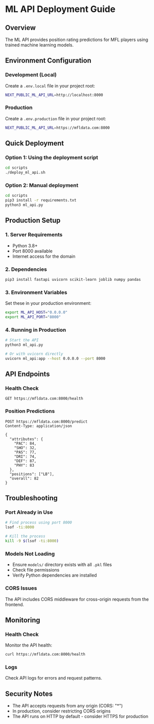 # ML API Deployment Guide

## Overview
The ML API provides position rating predictions for MFL players using trained machine learning models.

## Environment Configuration

### Development (Local)
Create a `.env.local` file in your project root:
```bash
NEXT_PUBLIC_ML_API_URL=http://localhost:8000
```

### Production
Create a `.env.production` file in your project root:
```bash
NEXT_PUBLIC_ML_API_URL=https://mfldata.com:8000
```

## Quick Deployment

### Option 1: Using the deployment script
```bash
cd scripts
./deploy_ml_api.sh
```

### Option 2: Manual deployment
```bash
cd scripts
pip3 install -r requirements.txt
python3 ml_api.py
```

## Production Setup

### 1. Server Requirements
- Python 3.8+
- Port 8000 available
- Internet access for the domain

### 2. Dependencies
```bash
pip3 install fastapi uvicorn scikit-learn joblib numpy pandas
```

### 3. Environment Variables
Set these in your production environment:
```bash
export ML_API_HOST="0.0.0.0"
export ML_API_PORT="8000"
```

### 4. Running in Production
```bash
# Start the API
python3 ml_api.py

# Or with uvicorn directly
uvicorn ml_api:app --host 0.0.0.0 --port 8000
```

## API Endpoints

### Health Check
```
GET https://mfldata.com:8000/health
```

### Position Predictions
```
POST https://mfldata.com:8000/predict
Content-Type: application/json

{
  "attributes": {
    "PAC": 84,
    "SHO": 32,
    "PAS": 77,
    "DRI": 74,
    "DEF": 87,
    "PHY": 83
  },
  "positions": ["LB"],
  "overall": 82
}
```

## Troubleshooting

### Port Already in Use
```bash
# Find process using port 8000
lsof -ti:8000

# Kill the process
kill -9 $(lsof -ti:8000)
```

### Models Not Loading
- Ensure `models/` directory exists with all `.pkl` files
- Check file permissions
- Verify Python dependencies are installed

### CORS Issues
The API includes CORS middleware for cross-origin requests from the frontend.

## Monitoring

### Health Check
Monitor the API health:
```bash
curl https://mfldata.com:8000/health
```

### Logs
Check API logs for errors and request patterns.

## Security Notes

- The API accepts requests from any origin (CORS: "*")
- In production, consider restricting CORS origins
- The API runs on HTTP by default - consider HTTPS for production
